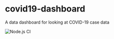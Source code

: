 # covid19-dashboard
A data dashboard for looking at COVID-19 case data

![Node.js CI](https://github.com/icotting/covid19-dashboard/workflows/Node.js%20CI/badge.svg)
